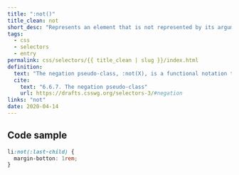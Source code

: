 ```yaml
---
title: ":not()"
title_clean: not
short_desc: "Represents an element that is not represented by its argument."
tags:
  - css
  - selectors
  - entry
permalink: css/selectors/{{ title_clean | slug }}/index.html
definition:
  text: "The negation pseudo-class, :not(X), is a functional notation taking a simple selector (excluding the negation pseudo-class itself) as an argument. It represents an element that is not represented by its argument. "
  cite:
    text: "6.6.7. The negation pseudo-class"
    url: https://drafts.csswg.org/selectors-3/#negation
links: "not"
date: 2020-04-14
---
```


<h2 class="h3"><span>Code sample</span></h2>

```css
li:not(:last-child) {
  margin-botton: 1rem;
}
```
